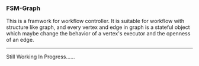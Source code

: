 ### FSM-Graph
This is a framwork for workflow controller. It is suitable for workflow with structure like graph, and every vertex and edge in graph is a stateful object which maybe change the behavior of a vertex's executor and the openness of an edge.

---

Still Working In Progress......